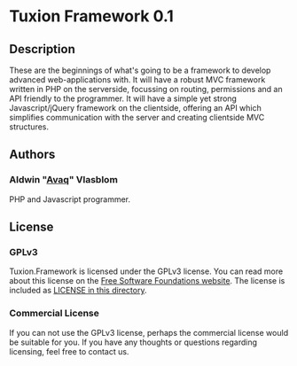 # Tuxion Framework 0.1

## Description

These are the beginnings of what's going to be a framework to develop advanced
web-applications with. It will have a robust MVC framework written in PHP on the
serverside, focussing on routing, permissions and an API friendly to the programmer.
It will have a simple yet strong Javascript/jQuery framework on the clientside, offering
an API which simplifies communication with the server and creating clientside MVC
structures.

## Authors

### Aldwin "[Avaq](https://github.com/Avaq)" Vlasblom

PHP and Javascript programmer.

## License

### GPLv3

Tuxion.Framework is licensed under the GPLv3 license. You can read more about this license
on the [Free Software Foundations website](http://www.gnu.org/licenses/gpl-3.0.html). The
license is included as
[LICENSE in this directory](https://github.com/Tuxion/tuxion.framework/blob/master/LICENSE).

### Commercial License

If you can not use the GPLv3 license, perhaps the commercial license would be suitable for
you. If you have any thoughts or questions regarding licensing, feel free to contact us.
